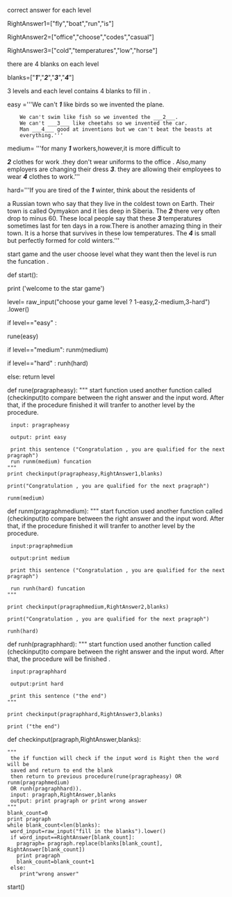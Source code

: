 
 correct answer for each level
 
RightAnswer1=["fly","boat","run","is"]

RightAnswer2=["office","choose","codes","casual"]

RightAnswer3=["cold","temperatures","low","horse"]

 there are 4 blanks on each level
 
blanks=["___1___","___2___","___3___","___4___"]

 3 levels and each level contains 4 blanks to fill in .
 
easy ='''We can't ___1___ like birds so we invented the plane.

        We can't swim like fish so we invented the ___2___.
        We can't ___3___ like cheetahs so we invented the car.
        Man ___4___ good at inventions but we can't beat the beasts at
        everything.'''
medium= '''for many ___1___ workers,however,it is more difficult to

 ___2___ clothes for work .they don't wear uniforms to the office .
 Also,many employers are changing their dress ___3___. they are allowing their
 employees to wear ___4___ clothes to work.'''
 
hard='''If you are tired of the ___1___ winter, think about the residents of

  a Russian town who say that they live in the coldest town on Earth.
  Their town is called Oymyakon and it lies deep in Siberia.
  The ___2___ there very often drop to minus 60.
  These local people say that these ___3___ temperatures sometimes last for ten
  days in a row.There is another amazing thing in their town. It is a horse
  that survives in these low temperatures.
  The ___4___ is small but perfectly formed for cold winters.'''

start game and the user choose level what they want then the level is run the funcation .

def start():

print ('welcome to the star game')

level= raw_input("choose your game level ? 1-easy,2-medium,3-hard") .lower()

if level=="easy" :

rune(easy)

if level=="medium":
             runm(medium)

if level=="hard" :
             runh(hard)

else: return level



def rune(pragrapheasy):
    """
     start function used another function called (checkinput)to compare
     between the right answer and the input word. After that, if the procedure finished it will
     tranfer to another level by the procedure.
     
     input: pragrapheasy
     
     output: print easy
     
     print this sentence ("Congratulation , you are qualified for the next pragraph")
     run runm(medium) funcation
    """
    print checkinput(pragrapheasy,RightAnswer1,blanks)
    
    print("Congratulation , you are qualified for the next pragraph")
    
    runm(medium)

def runm(pragraphmedium):
    """
     start function used another function called (checkinput)to compare
     between the right answer and the input word. After that, if the procedure finished it will
     tranfer to another level by the procedure.
     
     input:pragraphmedium
     
     output:print medium
     
     print this sentence ("Congratulation , you are qualified for the next pragraph")
     
     run runh(hard) funcation
    """
   
    print checkinput(pragraphmedium,RightAnswer2,blanks)
    
    print("Congratulation , you are qualified for the next pragraph")
    
    runh(hard)

def runh(pragraphhard):
    """
     start function used another function called (checkinput)to compare
     between the right answer and the input word. After that,  the procedure will be finished .
    
     input:pragraphhard
   
     output:print hard
     
     print this sentence ("the end")
    """
    
    print checkinput(pragraphhard,RightAnswer3,blanks)
    
    print ("the end")


def checkinput(pragraph,RightAnswer,blanks):

    """
     the if function will check if the input word is Right then the word will be
     saved and return to end the blank
     then return to previous procedure(rune(pragrapheasy) OR runm(pragraphmedium)
     OR runh(pragraphhard)).
     input: pragraph,RightAnswer,blanks
     output: print pragraph or print wrong answer
    """
    blank_count=0
    print pragraph
    while blank_count<len(blanks):
     word_input=raw_input("fill in the blanks").lower()
     if word_input==RightAnswer[blank_count]:
       pragraph= pragraph.replace(blanks[blank_count], RightAnswer[blank_count])
       print pragraph
       blank_count=blank_count+1
     else:
        print"wrong answer"
start()

